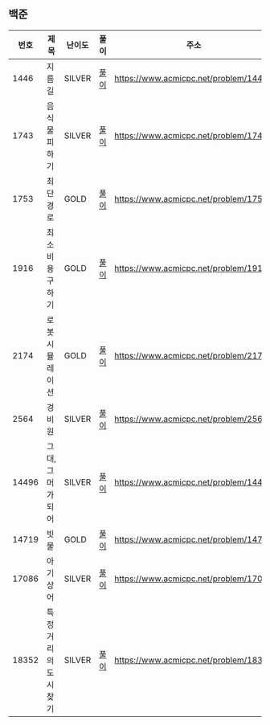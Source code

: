 
## 백준
|번호|제목|난이도|풀이|주소|
|---|---|---|---|---|
|1446|지름길|SILVER|[풀이](https://github.com/yhh1056/studyAlgorithm/blob/main/baekjoon/b1446/Main.java)|https://www.acmicpc.net/problem/1446|
|1743|음식물 피하기|SILVER|[풀이](https://github.com/yhh1056/studyAlgorithm/blob/main/baekjoon/b1743/Main.java)|https://www.acmicpc.net/problem/1743|
|1753|최단경로|GOLD|[풀이](https://github.com/yhh1056/studyAlgorithm/blob/main/baekjoon/b1753/Main.java)|https://www.acmicpc.net/problem/1753|
|1916|최소비용 구하기|GOLD|[풀이](https://github.com/yhh1056/studyAlgorithm/blob/main/baekjoon/b1916/Main.java)|https://www.acmicpc.net/problem/1916|
|2174|로봇 시뮬레이션|GOLD|[풀이](https://github.com/yhh1056/studyAlgorithm/blob/main/baekjoon/b2174/Main.java)|https://www.acmicpc.net/problem/2174|
|2564|경비원|SILVER|[풀이](https://github.com/yhh1056/studyAlgorithm/blob/main/baekjoon/b2564/Main.java)|https://www.acmicpc.net/problem/2564|
|14496|그대, 그머가 되어|SILVER|[풀이](https://github.com/yhh1056/studyAlgorithm/blob/main/baekjoon/b14496/Main.java)|https://www.acmicpc.net/problem/14496|
|14719|빗물|GOLD|[풀이](https://github.com/yhh1056/studyAlgorithm/blob/main/baekjoon/b14719/Main.java)|https://www.acmicpc.net/problem/14719|
|17086|아기 상어|SILVER|[풀이](https://github.com/yhh1056/studyAlgorithm/blob/main/baekjoon/b17086/Main.java)|https://www.acmicpc.net/problem/17086|
|18352|특정 거리의 도시 찾기|SILVER|[풀이](https://github.com/yhh1056/studyAlgorithm/blob/main/baekjoon/b18352/Main.java)|https://www.acmicpc.net/problem/18352|
